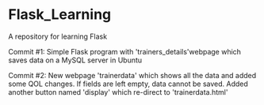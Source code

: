 # Flask_Learning
A repository for learning Flask

Commit #1: Simple Flask program with 'trainers_details'webpage which saves data on a MySQL server in Ubuntu 

Commit #2: New webpage 'trainerdata' which shows all the data and added some QOL changes. If fields are left empty, data cannot be saved. Added another button named 'display' which re-direct to 'trainerdata.html'